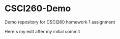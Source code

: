 # CSCI260-Demo
Demo repository for CSCI260 homework 1 assignment

Here's my edit after my initial commit